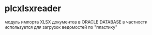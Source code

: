 # plcxlsxreader
модуль импорта XLSX документов в ORACLE DATABASE 
в частности используется для загрузок ведомостей по "пластику"
